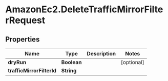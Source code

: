 # AmazonEc2.DeleteTrafficMirrorFilterRequest

## Properties

Name | Type | Description | Notes
------------ | ------------- | ------------- | -------------
**dryRun** | **Boolean** |  | [optional] 
**trafficMirrorFilterId** | **String** |  | 



